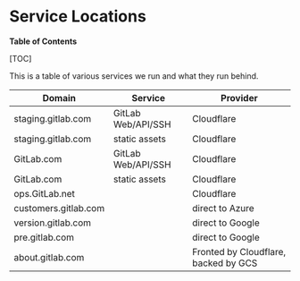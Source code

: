 # Service Locations

**Table of Contents**

[TOC]

This is a table of various services we run and what they run behind.

| Domain               | Service            | Provider                             |
| -------------------- | ------------------ | ------------------------------------ |
| staging.gitlab.com   | GitLab Web/API/SSH | Cloudflare                           |
| staging.gitlab.com   | static assets      | Cloudflare                           |
| GitLab.com           | GitLab Web/API/SSH | Cloudflare                           |
| GitLab.com           | static assets      | Cloudflare                           |
| ops.GitLab.net       |                    | Cloudflare                           |
| customers.gitlab.com |                    | direct to Azure                      |
| version.gitlab.com   |                    | direct to Google                     |
| pre.gitlab.com       |                    | direct to Google                     |
| about.gitlab.com     |                    | Fronted by Cloudflare, backed by GCS |
